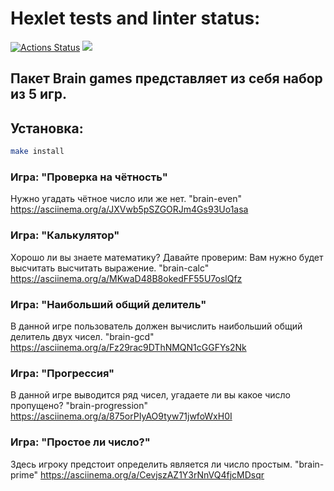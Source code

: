 # Hexlet tests and linter status:
[![Actions Status](https://github.com/dorrety/frontend-project-44/workflows/hexlet-check/badge.svg)](https://github.com/dorrety/frontend-project-44/actions)
<a href="https://codeclimate.com/github/dorrety/frontend-project-44/maintainability"><img src="https://api.codeclimate.com/v1/badges/39d7cfc63d7ea3512892/maintainability" /></a>

## Пакет Brain games представляет из себя набор из 5 игр.


## Установка:

```bash
make install
```


### Игра: "Проверка на чётность"
Нужно угадать чётное число или же нет.
"brain-even"
https://asciinema.org/a/JXVwb5pSZGORJm4Gs93Uo1asa


### Игра: "Калькулятор"
Хорошо ли вы знаете математику? Давайте проверим: Вам нужно будет высчитать высчитать выражение.
"brain-calc"
https://asciinema.org/a/MKwaD48B8okedFF55U7oslQfz


### Игра: "Наибольший общий делитель"
В данной игре пользователь должен вычислить наибольший общий делитель двух чисел.
"brain-gcd"
https://asciinema.org/a/Fz29rac9DThNMQN1cGGFYs2Nk


### Игра: "Прогрессия"
В данной игре выводится ряд чисел, угадаете ли вы какое число пропущено?
"brain-progression"
https://asciinema.org/a/875orPIyAO9tyw71jwfoWxH0I


### Игра: "Простое ли число?"
Здесь игроку предстоит определить является ли число простым.
"brain-prime"
https://asciinema.org/a/CevjszAZ1Y3rNnVQ4fjcMDsqr
